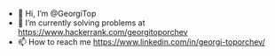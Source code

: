 - 👋 Hi, I’m @GeorgiTop
- 🌱 I’m currently solving problems at https://www.hackerrank.com/georgitoporchev
- 📫 How to reach me https://www.linkedin.com/in/georgi-toporchev/

<!---
GeorgiTop/GeorgiTop is a ✨ special ✨ repository because its `README.md` (this file) appears on your GitHub profile.
You can click the Preview link to take a look at your changes.
--->
